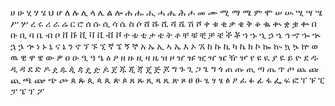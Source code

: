 ሀ ሁ ሂ ሃ ሄ ህ ሆ
ለ ሉ ሊ ላ ሌ ል ሎ
ሐ ሑ ሒ ሓ ሔ ሕ ሖ
መ ሙ ሚ ማ ሜ ም ሞ
ሠ ሡ ሢ ሣ ሤ ሥ ሦ
ረ ሩ ሪ ራ ሬ ር ሮ
ሰ ሱ ሲ ሳ ሴ ስ ሶ
ሸ ሹ ሺ ሻ ሼ ሽ ሾ
ቀ ቁ ቂ ቃ ቄ ቅ ቆ
ቈ ቊ ቋ ቌ ቍ
በ ቡ ቢ ባ ቤ ብ ቦ
ቨ ቩ ቪ ቫ ቬ ቭ ቮ
ተ ቱ ቲ ታ ቴ ት ቶ
ቸ ቹ ቺ ቻ ቼ ች ቾ
ኀ ኁ ኂ ኃ ኄ ኅ ኆ
ኈ ኊ ኋ ኌ ኍ
ነ ኑ ኒ ና ኔ ን ኖ
ኘ ኙ ኚ ኛ ኜ ኝ ኞ
አ ኡ ኢ ኣ ኤ እ ኦ
ኧ
ከ ኩ ኪ ካ ኬ ክ ኮ
ኰ ኲ ኳ ኴ ኵ
ወ ዉ ዊ ዋ ዌ ው ዎ
ዐ ዑ ዒ ዓ ዔ ዕ ዖ
ዘ ዙ ዚ ዛ ዜ ዝ ዞ
ዠ ዡ ዢ ዣ ዤ ዥ ዦ
የ ዩ ዪ ያ ዬ ይ ዮ
ደ ዱ ዲ ዳ ደ ድ ዶ
ዸ ዹ ዺ ዻ ዼ ዽ ዾ
ጀ ጁ ጂ ጃ ጄ ጅ ጆ
ግ ጉ ጊ ጋ ጌ ግ ጎ
ጠ ጡ ጢ ጣ ጤ ጥ ጦ
ጨ ጩ ጪ ጫ ጬ ጭ ጮ
ጰ ጱ ጲ ጳ ጴ ጵ ጶ
ጸ ጹ ጺ ጻ ጼ ጽ ጾ
ፀ ፁ ፂ ፃ ፄ ፅ ፆ
ፈ ፉ ፊ ፋ ፌ ፍ ፎ
ፐ ፑ ፒ ፓ ፔ ፕ ፖ
